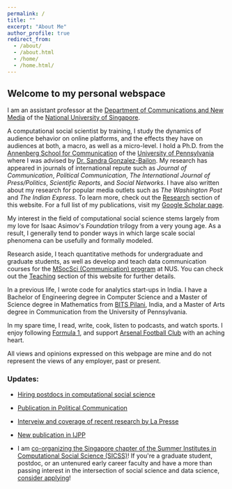 ```yaml
---
permalink: /
title: ""
excerpt: "About Me"
author_profile: true
redirect_from: 
  - /about/
  - /about.html
  - /home/
  - /home.html/
---
```

## Welcome to my personal webspace

I am an assistant professor at the [Department of Communications and New Media](https://www.fas.nus.edu.sg/cnm/) of the [National University of Singapore](http://nus.edu.sg/).

A computational social scientist by training, I study the dynamics of audience behavior on online platforms, and the effects they have on audiences at both, a macro, as well as a micro-level. I hold a Ph.D. from the [Annenberg School for Communication](https://www.asc.upenn.edu) of the [University of Pennsylvania](http://www.upenn.edu) where I was advised by [Dr. Sandra Gonzalez-Bailon](https://www.asc.upenn.edu/people/faculty/sandra-gonzalez-bailon-phd). My research has appeared in journals of international repute such as *Journal of Communication*, *Political Communication*, *The International Journal of Press/Politics*, *Scientific Reports*, and *Social Networks*. I have also written about my research for popular media outlets such as *The Washington Post* and *The Indian Express*. To learn more, check out the [Research](./research) section of this website. For a full list of my publications, visit my [Google Scholar page](https://scholar.google.com/citations?user=Y7_E1EIAAAAJ&hl=en).

My interest in the field of computational social science stems largely from my love for Isaac Asimov's *Foundation* trilogy from a very young age. As a result, I generally tend to ponder ways in which large scale social phenomena can be usefully and formally modeled.

Research aside, I teach quantitative methods for undergraduate and graduate students, as well as develop and teach data communication courses for the [MSocSci (Communication) program](https://scale.nus.edu.sg/programmes/graduate/msocsci-(communication)) at NUS. You can check out the [Teaching](./teaching) section of this website for further details.

In a previous life, I wrote code for analytics start-ups in India. I have a Bachelor of Engineering degree in Computer Science and a Master of Science degree in Mathematics from [BITS Pilani](https://www.bits-pilani.ac.in/), India, and a Master of Arts degree in Communication from the University of Pennsylvania.

In my spare time, I read, write, cook, listen to podcasts, and watch sports. I enjoy following [Formula 1](http://formula1.com/), and support [Arsenal Football Club](https://www.arsenal.com/) with an aching heart.

All views and opinions expressed on this webpage are mine and do not represent the views of any employer, past or present.

### Updates:

- [Hiring postdocs in computational social science](https://careers.nus.edu.sg/NUS/job/Kent-Ridge-Postdoctoral-Fellow-in-Computational-Social-Science-%282-Positions%29-Kent/9675544/)

- [Publication in Political Communication](https://www.subhayan.com/posts/2022/6/twitterverse-polcom-pub/)

- [Interveiw and coverage of recent research by La Presse](https://www.subhayan.com/posts/2022/5/lapresse-interview/)

- [New publication in IJPP](https://www.subhayan.com/posts/2022/1/nrp-ijpp-pub/)

- I am [co-organizing the Singapore chapter of the Summer Institutes in Computational Social Science (SICSS)](https://www.subhayan.com/posts/2022/1/sicss-singapore-2022/)! If you're a graduate student, postdoc, or an untenured early career faculty and have a more than passing interest in the intersection of social science and data science, [consider applying](https://sicss.io/2022/singapore/)!


